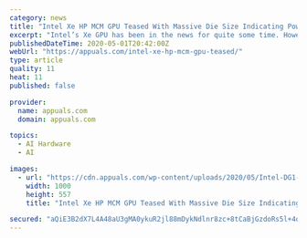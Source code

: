 ```yaml
---
category: news
title: "Intel Xe HP MCM GPU Teased With Massive Die Size Indicating Powerful Exascale Computing Capabilities For Commercial Operations?"
excerpt: "Intel’s Xe GPU has been in the news for quite some time. However, Intel has only offered some hints about the existence of the same. But a recent remark"
publishedDateTime: 2020-05-01T20:42:00Z
webUrl: "https://appuals.com/intel-xe-hp-mcm-gpu-teased/"
type: article
quality: 11
heat: 11
published: false

provider:
  name: appuals.com
  domain: appuals.com

topics:
  - AI Hardware
  - AI

images:
  - url: "https://cdn.appuals.com/wp-content/uploads/2020/05/Intel-DG1-Xe-Graphics.jpg"
    width: 1000
    height: 557
    title: "Intel Xe HP MCM GPU Teased With Massive Die Size Indicating Powerful Exascale Computing Capabilities For Commercial Operations?"

secured: "aQiE3B2dX7L4A48aU3gMA0ykuR2jl88mDykNdlnr8zc+8tCaBjGzdoRs5l+4qKoFXkt+5+UjvOo9rkYO65qJkXG8zYtFUcANp8kdGq/6u45AP4jyuhWL/59q40/H0IAwrDLToo5IRdrdd9lLtghMPrbp2B9vZCKlaopT0N7VC2YYZLosQ+K6uBnd/tcsPunwWUAag29vuJueTWROJ3qO4TzE94JSh1no4C6Ta+fDfLMCW8v3uFrDbGpFZjq5qphm8eBwLIH8uufNLkAys/7+N9CF6Cql3q7ElCOkzRtwaCeG6UqAcVFXqJWR3DcYTqMiyABRZf1kNfZ//DBMTHy1MAy7RUWsk2BWGDZhAJQ+/uplDZ1EPWPaPMqAMzehqiOjZcSEWoKObybU5EOavPfLn2EiVOs9njVK2RN79H87QRJCmlNjsNno8+08U0ZFI0hg7DmUPpi06jsw4y6MEW9aLLrv8c09ykAgO7M0ZReSfB0=;ShxGc0gRwxlL+4+hBrF4/A=="
---
```


